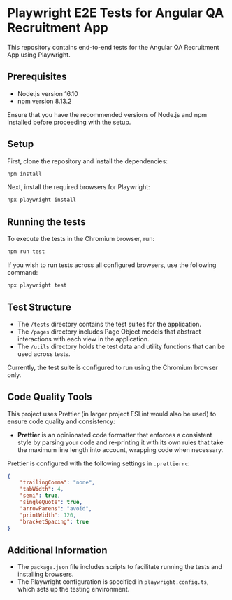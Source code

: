 # Playwright E2E Tests for Angular QA Recruitment App

This repository contains end-to-end tests for the Angular QA Recruitment App using Playwright.

## Prerequisites

- Node.js version 16.10
- npm version 8.13.2

Ensure that you have the recommended versions of Node.js and npm installed before proceeding with the setup.

## Setup

First, clone the repository and install the dependencies:

```bash
npm install
```

Next, install the required browsers for Playwright:

```bash
npx playwright install
```

## Running the tests

To execute the tests in the Chromium browser, run:

```bash
npm run test
```

If you wish to run tests across all configured browsers, use the following command:

```bash
npx playwright test
```

## Test Structure

- The `/tests` directory contains the test suites for the application.
- The `/pages` directory includes Page Object models that abstract interactions with each view in the application.
- The `/utils` directory holds the test data and utility functions that can be used across tests.

Currently, the test suite is configured to run using the Chromium browser only.

## Code Quality Tools

This project uses Prettier (in larger project ESLint would also be used) to ensure code quality and consistency:

- **Prettier** is an opinionated code formatter that enforces a consistent style by parsing your code and re-printing it with its own rules that take the maximum line length into account, wrapping code when necessary.

Prettier is configured with the following settings in `.prettierrc`:

```json
{
    "trailingComma": "none",
    "tabWidth": 4,
    "semi": true,
    "singleQuote": true,
    "arrowParens": "avoid",
    "printWidth": 120,
    "bracketSpacing": true
}
```

## Additional Information

- The `package.json` file includes scripts to facilitate running the tests and installing browsers.
- The Playwright configuration is specified in `playwright.config.ts`, which sets up the testing environment.
